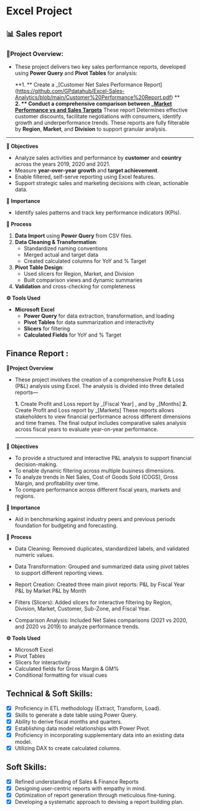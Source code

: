 # Excel Project 

## 📊 Sales report

### **🧾Project Overview:**

- These project delivers two key sales performance reports, developed using **Power Query** and **Pivot Tables** for analysis:
  
  **1. ** Create a _[Customer Net Sales Performance Report] (https://github.com/GPdatahub/Excel-Sales-Analytics/blob/main/Customer%20Performance%20Report.pdf) **  
  **2. ** Conduct a comprehensive comparison between _[Market Performance vs and Sales Targets]()**
  These report Determines effective customer discounts, facilitate negotiations with consumers, identify growth and underperformance trends. These reports are fully filterable   by **Region**, **Market**, and **Division** to support granular analysis. 

---  

**🎯 Objectives**

- Analyze sales activities and performance by **customer** and **country** across the years 2019, 2020 and 2021.
- Measure **year-over-year growth** and **target achievement**.
- Enable filtered, self-serve reporting using Excel features.
- Support strategic sales and marketing decisions with clean, actionable data.

**📌 Importance**

- Identify sales patterns and track key performance indicators (KPIs).

**🔄 Process**

1. **Data Import** using **Power Query** from CSV files.
2. **Data Cleaning & Transformation**:
   - Standardized naming conventions
   - Merged actual and target data
   - Created calculated columns for YoY and % Target
3. **Pivot Table Design**:
   - Used slicers for Region, Market, and Division
   - Built comparison views and dynamic summaries
4. **Validation** and cross-checking for completeness

**⚙️ Tools Used**

- **Microsoft Excel**
  - **Power Query** for data extraction, transformation, and loading
  - **Pivot Tables** for data summarization and interactivity
  - **Slicers** for filtering
  - **Calculated Fields** for YoY and % Target

## Finance Report :

**🧾Project Overview**

- These project involves the creation of a comprehensive Profit & Loss (P&L) analysis using Excel. The analysis is divided into three detailed reports—

  **1.** Create Profit and Loss report by _[Fiscal Year] , and by _[Months] 
  **2.** Create Profit and Loss report by _[Markets] 
  These reports allows stakeholders to view financial performance across different dimensions and time frames. The final output includes comparative sales analysis across   fiscal years to evaluate year-on-year performance.

  ---

**🎯 Objectives**

- To provide a structured and interactive P&L analysis to support financial decision-making.
- To enable dynamic filtering across multiple business dimensions.
- To analyze trends in Net Sales, Cost of Goods Sold (COGS), Gross Margin, and profitability over time.
- To compare performance across different fiscal years, markets and regions.

**📌 Importance**

- Aid in benchmarking against industry peers and previous periods foundation for budgeting and forecasting.

**🔄 Process**

- Data Cleaning: Removed duplicates, standardized labels, and validated numeric values.
- Data Transformation: Grouped and summarized data using pivot tables to support different reporting views.
- Report Creation:
  Created three main pivot reports:
  P&L by Fiscal Year
  P&L by Market
  P&L by Month

- Filters (Slicers): Added slicers for interactive filtering by Region, Division, Market, Customer, Sub-Zone, and Fiscal Year.
- Comparison Analysis: Included Net Sales comparisons (2021 vs 2020, and 2020 vs 2019) to analyze performance trends.

**⚙️ Tools Used**
- Microsoft Excel
- Pivot Tables
- Slicers for interactivity
- Calculated fields for Gross Margin & GM%
- Conditional formatting for visual cues

## Technical & Soft Skills:
- [x]	Proficiency in ETL methodology (Extract, Transform, Load).
- [x]	Skills to generate a date table using Power Query.
- [x]	Ability to derive fiscal months and quarters.
- [x]	Establishing data model relationships with Power Pivot.
- [x]	Proficiency in incorporating supplementary data into an existing data model.
- [x]	Utilizing DAX to create calculated columns.

## Soft Skills:
- [x]	Refined understanding of Sales & Finance Reports
- [x]	Designing user-centric reports with empathy in mind.
- [x]	Optimization of report generation through meticulous fine-tuning.
- [x]	Developing a systematic approach to devising a report building plan.
